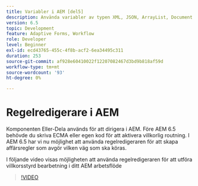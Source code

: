 ```yaml
---
title: Variabler i AEM [del5]
description: Använda variabler av typen XML, JSON, ArrayList, Document i ett AEM arbetsflöde
version: 6.5
topic: Development
feature: Adaptive Forms, Workflow
role: Developer
level: Beginner
exl-id: ecd43765-455c-4f8b-acf2-6ea34495c311
duration: 253
source-git-commit: af928e60410022f12207082467d3bd9b818af59d
workflow-type: tm+mt
source-wordcount: '93'
ht-degree: 0%

---
```


# Regelredigerare i AEM

Komponenten Eller-Dela används för att dirigera i AEM. Före AEM 6.5 behövde du skriva ECMA eller egen kod för att aktivera villkorlig routning. I AEM 6.5 har vi nu möjlighet att använda regelredigeraren för att skapa affärsregler som avgör vilken väg som ska köras.

I följande video visas möjligheten att använda regelredigeraren för att utföra villkorsstyrd bearbetning i ditt AEM arbetsflöde

>[!VIDEO](https://video.tv.adobe.com/v/26362?quality=12&learn=on)


